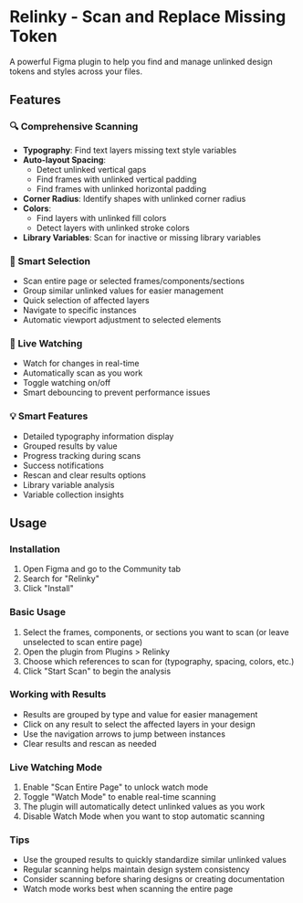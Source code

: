 # Relinky - Scan and Replace Missing Token

A powerful Figma plugin to help you find and manage unlinked design tokens and styles across your files.

## Features

### 🔍 Comprehensive Scanning
- **Typography**: Find text layers missing text style variables
- **Auto-layout Spacing**: 
  - Detect unlinked vertical gaps
  - Find frames with unlinked vertical padding
  - Find frames with unlinked horizontal padding
- **Corner Radius**: Identify shapes with unlinked corner radius
- **Colors**: 
  - Find layers with unlinked fill colors
  - Detect layers with unlinked stroke colors
- **Library Variables**: Scan for inactive or missing library variables

### 🎯 Smart Selection
- Scan entire page or selected frames/components/sections
- Group similar unlinked values for easier management
- Quick selection of affected layers
- Navigate to specific instances
- Automatic viewport adjustment to selected elements

### 👀 Live Watching
- Watch for changes in real-time
- Automatically scan as you work
- Toggle watching on/off
- Smart debouncing to prevent performance issues

### 💡 Smart Features
- Detailed typography information display
- Grouped results by value
- Progress tracking during scans
- Success notifications
- Rescan and clear results options
- Library variable analysis
- Variable collection insights

## Usage

### Installation
1. Open Figma and go to the Community tab
2. Search for "Relinky"
3. Click "Install"

### Basic Usage
1. Select the frames, components, or sections you want to scan (or leave unselected to scan entire page)
2. Open the plugin from Plugins > Relinky
3. Choose which references to scan for (typography, spacing, colors, etc.)
4. Click "Start Scan" to begin the analysis

### Working with Results
- Results are grouped by type and value for easier management
- Click on any result to select the affected layers in your design
- Use the navigation arrows to jump between instances
- Clear results and rescan as needed

### Live Watching Mode
1. Enable "Scan Entire Page" to unlock watch mode
2. Toggle "Watch Mode" to enable real-time scanning
3. The plugin will automatically detect unlinked values as you work
4. Disable Watch Mode when you want to stop automatic scanning

### Tips
- Use the grouped results to quickly standardize similar unlinked values
- Regular scanning helps maintain design system consistency
- Consider scanning before sharing designs or creating documentation
- Watch mode works best when scanning the entire page